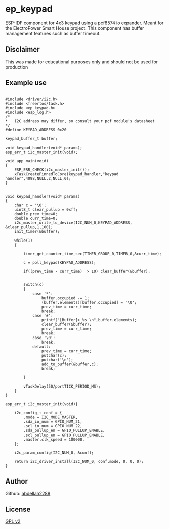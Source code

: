 # ep_keypad
ESP-IDF component for 4x3 keypad using a pcf8574 io expander. Meant for the ElectroPower Smart House project.
This component has buffer management features such as buffer timeout.
## Disclaimer
This was made for educational purposes only and should not be used for production
## Example use

```

#include <driver/i2c.h>
#include <freertos/task.h>
#include <ep_keypad.h>
#include <esp_log.h>
/*
*   I2C address may differ, so consult your pcf module's datasheet
*/
#define KEYPAD_ADDRESS 0x20

keypad_buffer_t	buffer;

void keypad_handler(void* params);
esp_err_t i2c_master_init(void);

void app_main(void)
{
    ESP_ERR_CHECK(i2c_master_init());
    xTaskCreatePinnedToCore(keypad_handler,"keypad handler",4098,NULL,2,NULL,0);
}


void keypad_handler(void* params)
{
	char c = '\0';
	uint8_t clear_pullup = 0xff;
	double prev_time=0;
	double curr_time=0;
	i2c_master_write_to_device(I2C_NUM_0,KEYPAD_ADDRESS, &clear_pullup,1,100);
	init_timer(&buffer);

	while(1)
    {

		timer_get_counter_time_sec(TIMER_GROUP_0,TIMER_0,&curr_time);

		c = poll_keypad(KEYPAD_ADDRESS);

		if((prev_time - curr_time)  > 10) clear_buffer(&buffer);


		switch(c)
		{
			case '*':
				buffer.occupied -= 1;
				(buffer.elements)[buffer.occupied] = '\0';
				prev_time = curr_time;
				break;
			case '#':
				printf("[Buffer]> %s \n",buffer.elements);
				clear_buffer(&buffer);
				prev_time = curr_time;
				break;
			case '\0':
				break;
			default:
				prev_time = curr_time;
                putchar(c);
                putchar('\n');
				add_to_buffer(&buffer,c);
				break;

		}

    	vTaskDelay(50/portTICK_PERIOD_MS);
    }
}

esp_err_t i2c_master_init(void){

    i2c_config_t conf = {
        .mode = I2C_MODE_MASTER,
        .sda_io_num = GPIO_NUM_21,
        .scl_io_num = GPIO_NUM_22,
        .sda_pullup_en = GPIO_PULLUP_ENABLE,
        .scl_pullup_en = GPIO_PULLUP_ENABLE,
        .master.clk_speed = 100000,
    };

    i2c_param_config(I2C_NUM_0, &conf);

    return i2c_driver_install(I2C_NUM_0, conf.mode, 0, 0, 0);
}
```
## Author
Github: [abdellah2288](https://github.com/abdellah2288)
## License
[GPL v2](https://www.gnu.org/licenses/old-licenses/gpl-2.0.txt)
